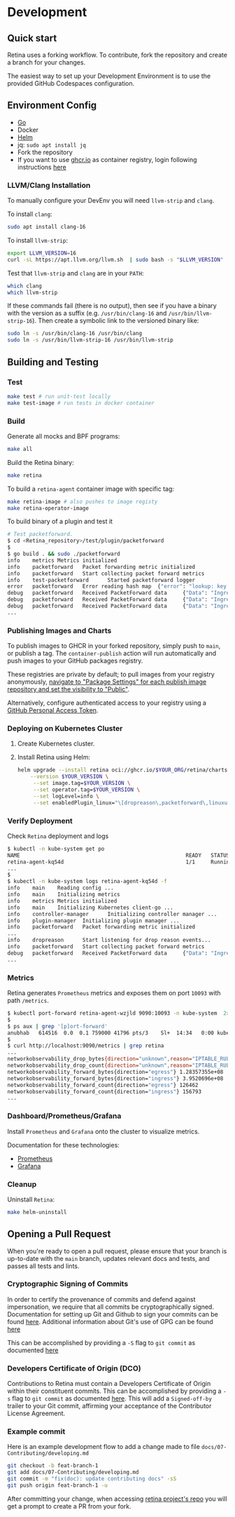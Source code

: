 # Development

## Quick start

Retina uses a forking workflow. To contribute, fork the repository and create a branch for your changes.

The easiest way to set up your Development Environment is to use the provided GitHub Codespaces configuration.

## Environment Config

- [Go](https://go.dev/doc/install)
- Docker
- [Helm](https://helm.sh/docs/intro/install)
- jq: `sudo apt install jq`
- Fork the repository
- If you want to use [ghcr.io](https://github.com/features/packages) as container registry, login following instructions [here](https://docs.github.com/en/packages/working-with-a-github-packages-registry/working-with-the-container-registry#authenticating-with-a-personal-access-token-classic)

### LLVM/Clang Installation

To manually configure your DevEnv you will need `llvm-strip` and `clang`.

To install `clang`:

```bash
sudo apt install clang-16
```

To install `llvm-strip`:

```bash
export LLVM_VERSION=16
curl -sL https://apt.llvm.org/llvm.sh  | sudo bash -s "$LLVM_VERSION"
```

Test that `llvm-strip` and `clang` are in your `PATH`:

```bash
which clang
which llvm-strip
```

If these commands fail (there is no output), then see if you have a binary with the version as a suffix (e.g. `/usr/bin/clang-16` and `/usr/bin/llvm-strip-16`).
Then create a symbolic link to the versioned binary like:

```bash
sudo ln -s /usr/bin/clang-16 /usr/bin/clang
sudo ln -s /usr/bin/llvm-strip-16 /usr/bin/llvm-strip
```

## Building and Testing

### Test

```bash
make test # run unit-test locally
make test-image # run tests in docker container
```

### Build

Generate all mocks and BPF programs:

```bash
make all
```

Build the Retina binary:

```bash
make retina
```

To build a `retina-agent` container image with specific tag:

```bash
make retina-image # also pushes to image registy
make retina-operator-image
```

To build binary of a plugin and test it

```bash
# Test packetforward.
$ cd <Retina_repository>/test/plugin/packetforward
$
$ go build . && sudo ./packetforward
info    metrics Metrics initialized
info    packetforward   Packet forwarding metric initialized
info    packetforward   Start collecting packet forward metrics
info    test-packetforward      Started packetforward logger
error   packetforward   Error reading hash map  {"error": "lookup: key does not exist"}
debug   packetforward   Received PacketForward data     {"Data": "IngressBytes:302 IngressPackets:4 EgressBytes:11062 EgressPackets:33"}
debug   packetforward   Received PacketForward data     {"Data": "IngressBytes:898 IngressPackets:12 EgressBytes:11658 EgressPackets:41"}
debug   packetforward   Received PacketForward data     {"Data": "IngressBytes:898 IngressPackets:12 EgressBytes:23808 EgressPackets:70"}
...
```

### Publishing Images and Charts

To publish images to GHCR in your forked repository, simply push to `main`, or publish a tag. The `container-publish` action will run automatically and push images to your GitHub packages registry.

These registries are private by default; to pull images from your registry anonymously, [navigate to "Package Settings" for each publish image repository and set the visibility to "Public"](https://docs.github.com/en/packages/learn-github-packages/configuring-a-packages-access-control-and-visibility#configuring-access-to-packages-for-your-personal-account).

Alternatively, configure authenticated access to your registry using a [GitHub Personal Access Token](https://docs.github.com/en/packages/working-with-a-github-packages-registry/working-with-the-container-registry#authenticating-to-the-container-registry).

### Deploying on Kubernetes Cluster

1. Create Kubernetes cluster.
2. Install Retina using Helm:

   ```bash
   helm upgrade --install retina oci://ghcr.io/$YOUR_ORG/retina/charts/retina \
       --version $YOUR_VERSION \
        --set image.tag=$YOUR_VERSION \
        --set operator.tag=$YOUR_VERSION \
        --set logLevel=info \
        --set enabledPlugin_linux="\[dropreason\,packetforward\,linuxutil\,dns\]"
   ```

### Verify Deployment

Check `Retina` deployment and logs

```bash
$ kubectl -n kube-system get po
NAME                                                     READY   STATUS    RESTARTS   AGE
retina-agent-kq54d                                       1/1     Running   0          88s
...
$
$ kubectl -n kube-system logs retina-agent-kq54d -f
info    main    Reading config ...
info    main    Initializing metrics
info    metrics Metrics initialized
info    main    Initializing Kubernetes client-go ...
info    controller-manager      Initializing controller manager ...
info    plugin-manager  Initializing plugin manager ...
info    packetforward   Packet forwarding metric initialized
...
info    dropreason      Start listening for drop reason events...
info    packetforward   Start collecting packet forward metrics
debug   packetforward   Received PacketForward data     {"Data": "IngressBytes:24688994 IngressPackets:6786 EgressBytes:370647 EgressPackets:4153"}
...
```

### Metrics

Retina generates `Prometheus` metrics and exposes them on port `10093` with path `/metrics`.

```bash
$ kubectl port-forward retina-agent-wzjld 9090:10093 -n kube-system  2>&1 >/dev/null &
$
$ ps aux | grep '[p]ort-forward'
anubhab   614516  0.0  0.1 759000 41796 pts/3    Sl+  14:34   0:00 kubectl port-forward retina-agent-wzjld 9090:10093 -n kube-system
$
$ curl http://localhost:9090/metrics | grep retina
...
networkobservability_drop_bytes{direction="unknown",reason="IPTABLE_RULE_DROP"} 480
networkobservability_drop_count{direction="unknown",reason="IPTABLE_RULE_DROP"} 12
networkobservability_forward_bytes{direction="egress"} 1.28357355e+08
networkobservability_forward_bytes{direction="ingress"} 3.9520696e+08
networkobservability_forward_count{direction="egress"} 126462
networkobservability_forward_count{direction="ingress"} 156793
...
```

### Dashboard/Prometheus/Grafana

Install `Prometheus` and `Grafana` onto the cluster to visualize metrics.

Documentation for these technologies:

- [Prometheus](https://prometheus.io/docs/introduction/overview/)
- [Grafana](https://grafana.com/grafana/)

### Cleanup

Uninstall `Retina`:

```bash
make helm-uninstall
```

## Opening a Pull Request

When you're ready to open a pull request, please ensure that your branch is up-to-date with the `main` branch, updates relevant docs and tests, and passes all tests and lints.

### Cryptographic Signing of Commits

In order to certify the provenance of commits and defend against impersonation, we require that all commits be cryptographically signed.
Documentation for setting up Git and Github to sign your commits can be found [here](https://docs.github.com/en/authentication/managing-commit-signature-verification/signing-commits).
Additional information about Git's use of GPG can be found [here](https://git-scm.com/book/en/v2/Git-Tools-Signing-Your-Work)

This can be accomplished by providing a `-S` flag to `git commit` as documented [here](https://git-scm.com/docs/git-commit#Documentation/git-commit.txt--Sltkeyidgt)

### Developers Certificate of Origin (DCO)

Contributions to Retina must contain a Developers Certificate of Origin within their constituent commits.
This can be accomplished by providing a `-s` flag to `git commit` as documented [here](https://git-scm.com/docs/git-commit#Documentation/git-commit.txt--s).
This will add a `Signed-off-by` trailer to your Git commit, affirming your acceptance of the Contributor License Agreement.

### Example commit

Here is an example development flow to add a change made to file `docs/07-Contributing/developing.md`

```sh
git checkout -b feat-branch-1
git add docs/07-Contributing/developing.md
git commit -m "fix(doc): update contributing docs" -sS
git push origin feat-branch-1 -u
```

After committing your change, when accessing [retina project's repo](https://github.com/microsoft/retina) you will get a prompt to create a PR from your fork.
